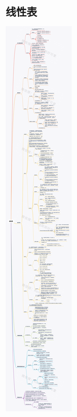 <!--
 * @Description: 线性表
 * @Version: Beta1.0
 * @Author: 【B站&公众号】Rong姐姐好可爱
 * @Date: 2022-04-24 08:10:42
 * @LastEditors: 【B站&公众号】Rong姐姐好可爱
 * @LastEditTime: 2022-04-24 09:03:44
-->

# 线性表

![](./线性表_水印.png)